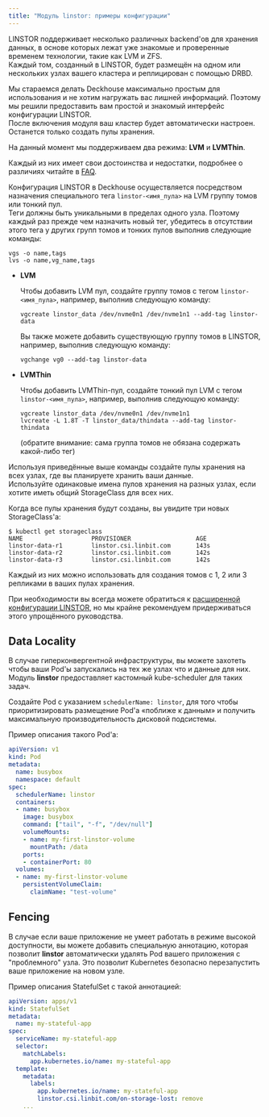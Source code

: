 ```yaml
---
title: "Модуль linstor: примеры конфигурации"
---
```


LINSTOR поддерживает несколько различных backend'ов для хранения данных, в основе которых лежат уже знакомые и проверенные временем технологии, такие как LVM и ZFS.  
Каждый том, созданный в LINSTOR, будет размещён на одном или нескольких узлах вашего кластера и реплицирован с помощью DRBD.

Мы стараемся делать Deckhouse максимально простым для использования и не хотим нагружать вас лишней информаций. Поэтому мы решили предоставить вам простой и знакомый интерфейс конфигурации LINSTOR.  
После включения модуля ваш кластер будет автоматически настроен. Останется только создать пулы хранения.

На данный момент мы поддерживаем два режима: **LVM** и **LVMThin**.

Каждый из них имеет свои достоинства и недостатки, подробнее о различиях читайте в [FAQ](faq.html).

Конфигурация LINSTOR в Deckhouse осуществляется посредством назначения специального тега `linstor-<имя_пула>` на LVM группу томов или тонкий пул.  
Теги должны быть уникальными в пределах одного узла. Поэтому каждый раз прежде чем назначить новый тег, убедитесь в отсутствии этого тега у других групп томов и тонких пулов выполнив следующие команды:
```shell
vgs -o name,tags
lvs -o name,vg_name,tags
```

* **LVM**

  Чтобы добавить LVM пул, создайте группу томов с тегом `linstor-<имя_пула>`, например, выполнив следующую команду:

  ```
  vgcreate linstor_data /dev/nvme0n1 /dev/nvme1n1 --add-tag linstor-data
  ```

  Вы также можете добавить существующую группу томов в LINSTOR, например, выполнив следующую команду:

  ```shell
  vgchange vg0 --add-tag linstor-data
  ```

* **LVMThin**

  Чтобы добавить LVMThin-пул, создайте тонкий пул LVM с тегом `linstor-<имя_пула>`, например, выполнив следующую команду:

  ```shell
  vgcreate linstor_data /dev/nvme0n1 /dev/nvme1n1
  lvcreate -L 1.8T -T linstor_data/thindata --add-tag linstor-thindata
  ```

  (обратите внимание: сама группа томов не обязана содержать какой-либо тег)

Используя приведённые выше команды создайте пулы хранения на всех узлах, где вы планируете хранить ваши данные.  
Используйте одинаковые имена пулов хранения на разных узлах, если хотите иметь общий StorageClass для всех них.

Когда все пулы хранения будут созданы, вы увидите три новых StorageClass'а:

```console
$ kubectl get storageclass
NAME                   PROVISIONER                  AGE
linstor-data-r1        linstor.csi.linbit.com       143s
linstor-data-r2        linstor.csi.linbit.com       142s
linstor-data-r3        linstor.csi.linbit.com       142s
```

Каждый из них можно использовать для создания томов с 1, 2 или 3 репликами в ваших пулах хранения.

При необходимости вы всегда можете обратиться к [расширенной конфигурации LINSTOR](advanced_usage.html), но мы крайне рекомендуем придерживаться этого упрощённого руководства.

## Data Locality

В случае гиперконвергентной инфраструктуры, вы можете захотеть чтобы ваши Pod'ы запускались на тех же узлах что и данные для них. Модуль **linstor** предоставляет кастомный kube-scheduler для таких задач.

Создайте Pod с указанием `schedulerName: linstor`, для того чтобы приоритизировать размещение Pod'а «поближе к данным» и получить максимальную производительность дисковой подсистемы.

Пример описания такого Pod'а:

```yaml
apiVersion: v1
kind: Pod
metadata:
  name: busybox
  namespace: default
spec:
  schedulerName: linstor
  containers:
  - name: busybox
    image: busybox
    command: ["tail", "-f", "/dev/null"]
    volumeMounts:
    - name: my-first-linstor-volume
      mountPath: /data
    ports:
    - containerPort: 80
  volumes:
  - name: my-first-linstor-volume
    persistentVolumeClaim:
      claimName: "test-volume"
```

## Fencing

В случае если ваше приложение не умеет работать в режиме высокой доступности, вы можете добавить специальную аннотацию, которая позволит **linstor** автоматически удалять Pod вашего приложения с "проблемного" узла. Это позволит Kubernetes безопасно перезапустить ваше приложение на новом узле.

Пример описания StatefulSet с такой аннотацией:

```yaml
apiVersion: apps/v1
kind: StatefulSet
metadata:
  name: my-stateful-app
spec:
  serviceName: my-stateful-app
  selector:
    matchLabels:
      app.kubernetes.io/name: my-stateful-app
  template:
    metadata:
      labels:
        app.kubernetes.io/name: my-stateful-app
        linstor.csi.linbit.com/on-storage-lost: remove
    ...
```
